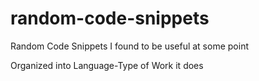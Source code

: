 # random-code-snippets
Random Code Snippets I found to be useful at some point

Organized into Language-Type of Work it does
